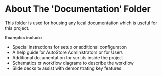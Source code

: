 # About The 'Documentation' Folder

This folder is used for housing any local documentation which is useful for this project.

Examples include:
  - Special instructions for setup or additional configuration
  - A help guide for AutoStore Administrators or for Users
  - Additional documentation for scripts inside the project
  - Schematics or workflow diagrams to describe the workflow
  - Slide decks to assist with demonstrating key features

